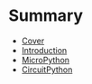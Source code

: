 # Summary

* [Cover](README.md)
* [Introduction](documentaiton/Introduction.md)
* [MicroPython](documentation/Micropython.md)
* [CircuitPython](documentation/CircuitPython.md)

